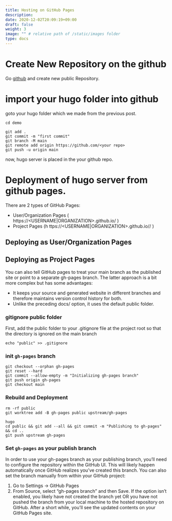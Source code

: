 ```yaml
---
title: Hosting on GitHub Pages
description: 
date: 2020-12-02T20:09:19+09:00
draft: false
weight: 3
image: "" # relative path of /static/images folder
type: docs
---
```



# Create New Repository on the github

Go [github](https://github.com/) and create new public Repository.

# import your hugo folder into github

goto your hugo folder which we made from the previous post.

```
cd demo
```

```
git add .
git commit -m "first commit"
git branch -M main
git remote add origin https://github.com/<your repo>
git push -u origin main
```

now, hugo server is placed in the your github repo.

# Deployment of hugo server from github pages.

There are 2 types of GitHub Pages:

 - User/Organization Pages ( https://<USERNAME|ORGANIZATION>.github.io/ )
 - Project Pages (h ttps://<USERNAME|ORGANIZATION>.github.io/<PROJECT>/ )

## Deploying as User/Organization Pages


## Deploying as Project Pages

You can also tell GitHub pages to treat your main branch as the published site or point to a separate gh-pages branch. The latter approach is a bit more complex but has some advantages:

 - It keeps your source and generated website in different branches and therefore maintains version control history for both.
 - Unlike the preceding docs/ option, it uses the default public folder.

### gitignore public folder

First, add the public folder to your .gitignore file at the project root so that the directory is ignored on the main branch
```
echo "public" >> .gitignore
```

### init `gh-pages` branch

```
git checkout --orphan gh-pages
git reset --hard
git commit --allow-empty -m "Initializing gh-pages branch"
git push origin gh-pages
git checkout main
```

### Rebuild and Deployment

```
rm -rf public
git worktree add -B gh-pages public upstream/gh-pages
```

```
hugo
cd public && git add --all && git commit -m "Publishing to gh-pages" && cd ..
git push upstream gh-pages
```

### Set `gh-pages` as your publish branch

In order to use your gh-pages branch as your publishing branch, you’ll need to configure the repository within the GitHub UI. This will likely happen automatically once GitHub realizes you’ve created this branch. You can also set the branch manually from within your GitHub project:

1. Go to Settings → GitHub Pages
2. From Source, select “gh-pages branch” and then Save. If the option isn’t enabled, you likely have not created the branch yet OR you have not pushed the branch from your local machine to the hosted repository on GitHub.
After a short while, you’ll see the updated contents on your GitHub Pages site.
